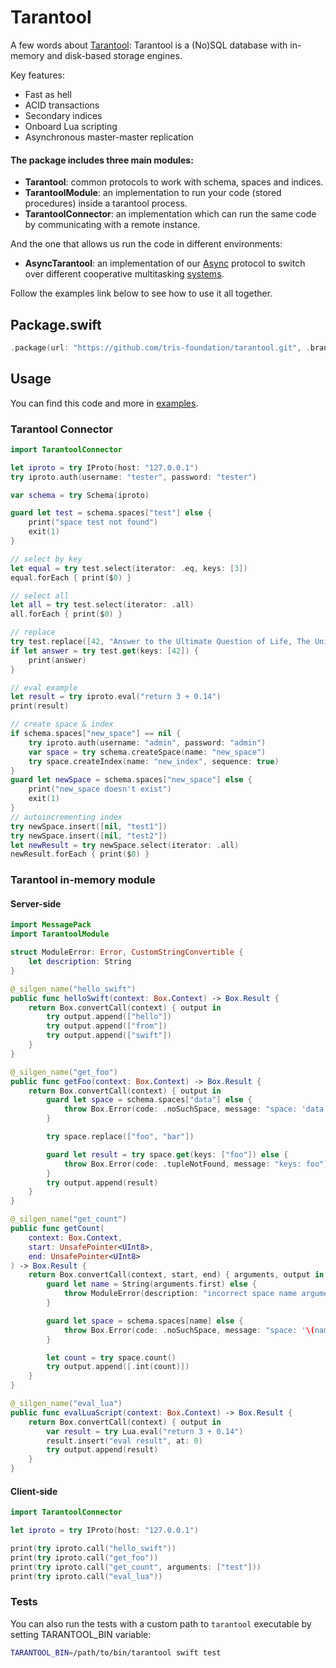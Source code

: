 # Tarantool

A few words about [Tarantool](https://tarantool.org): Tarantool is a (No)SQL database with in-memory and disk-based storage engines.

Key features:
* Fast as hell
* ACID transactions
* Secondary indices
* Onboard Lua scripting
* Asynchronous master-master replication

#### The package includes three main modules:
* **Tarantool**: common protocols to work with schema, spaces and indices.
* **TarantoolModule**: an implementation to run your code (stored procedures) inside a tarantool process.
* **TarantoolConnector**: an implementation which can run the same code by communicating with a remote instance.

And the one that allows us run the code in different environments:
* **AsyncTarantool**: an implementation of our [Async](https://github.com/tris-foundation/async) protocol to switch over different cooperative multitasking [systems](https://github.com/tris-foundation/fiber).

Follow the examples link below to see how to use it all together.

## Package.swift

```swift
.package(url: "https://github.com/tris-foundation/tarantool.git", .branch("master"))
```

## Usage

You can find this code and more in [examples](https://github.com/tris-foundation/examples).

### Tarantool Connector

```swift
import TarantoolConnector

let iproto = try IProto(host: "127.0.0.1")
try iproto.auth(username: "tester", password: "tester")

var schema = try Schema(iproto)

guard let test = schema.spaces["test"] else {
    print("space test not found")
    exit(1)
}

// select by key
let equal = try test.select(iterator: .eq, keys: [3])
equal.forEach { print($0) }

// select all
let all = try test.select(iterator: .all)
all.forEach { print($0) }

// replace
try test.replace([42, "Answer to the Ultimate Question of Life, The Universe, and Everything"])
if let answer = try test.get(keys: [42]) {
    print(answer)
}

// eval example
let result = try iproto.eval("return 3 + 0.14")
print(result)

// create space & index
if schema.spaces["new_space"] == nil {
    try iproto.auth(username: "admin", password: "admin")
    var space = try schema.createSpace(name: "new_space")
    try space.createIndex(name: "new_index", sequence: true)
}
guard let newSpace = schema.spaces["new_space"] else {
    print("new_space doesn't exist")
    exit(1)
}
// autoincrementing index
try newSpace.insert([nil, "test1"])
try newSpace.insert([nil, "test2"])
let newResult = try newSpace.select(iterator: .all)
newResult.forEach { print($0) }
```

### Tarantool in-memory module

#### Server-side

```swift
import MessagePack
import TarantoolModule

struct ModuleError: Error, CustomStringConvertible {
    let description: String
}

@_silgen_name("hello_swift")
public func helloSwift(context: Box.Context) -> Box.Result {
    return Box.convertCall(context) { output in
        try output.append(["hello"])
        try output.append(["from"])
        try output.append(["swift"])
    }
}

@_silgen_name("get_foo")
public func getFoo(context: Box.Context) -> Box.Result {
    return Box.convertCall(context) { output in
        guard let space = schema.spaces["data"] else {
            throw Box.Error(code: .noSuchSpace, message: "space: 'data'")
        }

        try space.replace(["foo", "bar"])

        guard let result = try space.get(keys: ["foo"]) else {
            throw Box.Error(code: .tupleNotFound, message: "keys: foo")
        }
        try output.append(result)
    }
}

@_silgen_name("get_count")
public func getCount(
    context: Box.Context,
    start: UnsafePointer<UInt8>,
    end: UnsafePointer<UInt8>
) -> Box.Result {
    return Box.convertCall(context, start, end) { arguments, output in
        guard let name = String(arguments.first) else {
            throw ModuleError(description: "incorrect space name argument")
        }

        guard let space = schema.spaces[name] else {
            throw Box.Error(code: .noSuchSpace, message: "space: '\(name)'")
        }

        let count = try space.count()
        try output.append([.int(count)])
    }
}

@_silgen_name("eval_lua")
public func evalLuaScript(context: Box.Context) -> Box.Result {
    return Box.convertCall(context) { output in
        var result = try Lua.eval("return 3 + 0.14")
        result.insert("eval result", at: 0)
        try output.append(result)
    }
}
```

#### Client-side

```swift
import TarantoolConnector

let iproto = try IProto(host: "127.0.0.1")

print(try iproto.call("hello_swift"))
print(try iproto.call("get_foo"))
print(try iproto.call("get_count", arguments: ["test"]))
print(try iproto.call("eval_lua"))
```

### Tests

You can also run the tests with a custom path to `tarantool` executable by setting TARANTOOL_BIN variable:

```bash
TARANTOOL_BIN=/path/to/bin/tarantool swift test
```

